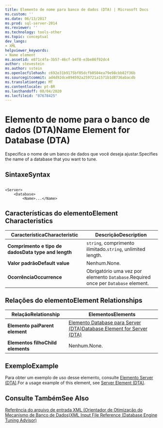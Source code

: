 ```yaml
---
title: Elemento de nome para banco de dados (DTA) | Microsoft Docs
ms.custom: ''
ms.date: 06/13/2017
ms.prod: sql-server-2014
ms.reviewer: ''
ms.technology: tools-other
ms.topic: conceptual
dev_langs:
- XML
helpviewer_keywords:
- Name element
ms.assetid: e871c4fa-3b57-46cf-b4f8-e3be86f92dc4
author: stevestein
ms.author: sstein
ms.openlocfilehash: c692e31b9175bf05dcfb0504ea79e98cbb82f36b
ms.sourcegitcommit: ad4d92dce894592a259721a1571b1d8736abacdb
ms.translationtype: MT
ms.contentlocale: pt-BR
ms.lasthandoff: 08/04/2020
ms.locfileid: "87678425"
---
```

# <a name="name-element-for-database-dta"></a><span data-ttu-id="b0cb2-102">Elemento de nome para o banco de dados (DTA)</span><span class="sxs-lookup"><span data-stu-id="b0cb2-102">Name Element for Database (DTA)</span></span>
  <span data-ttu-id="b0cb2-103">Especifica o nome de um banco de dados que você deseja ajustar.</span><span class="sxs-lookup"><span data-stu-id="b0cb2-103">Specifies the name of a database that you want to tune.</span></span>  
  
## <a name="syntax"></a><span data-ttu-id="b0cb2-104">Sintaxe</span><span class="sxs-lookup"><span data-stu-id="b0cb2-104">Syntax</span></span>  
  
```  
  
<Server>  
    <Database>  
        <Name>...</Name>  
```  
  
## <a name="element-characteristics"></a><span data-ttu-id="b0cb2-105">Características do elemento</span><span class="sxs-lookup"><span data-stu-id="b0cb2-105">Element Characteristics</span></span>  
  
|<span data-ttu-id="b0cb2-106">Característica</span><span class="sxs-lookup"><span data-stu-id="b0cb2-106">Characteristic</span></span>|<span data-ttu-id="b0cb2-107">Descrição</span><span class="sxs-lookup"><span data-stu-id="b0cb2-107">Description</span></span>|  
|--------------------|-----------------|  
|<span data-ttu-id="b0cb2-108">**Comprimento e tipo de dados**</span><span class="sxs-lookup"><span data-stu-id="b0cb2-108">**Data type and length**</span></span>|<span data-ttu-id="b0cb2-109">`string`, comprimento ilimitado.</span><span class="sxs-lookup"><span data-stu-id="b0cb2-109">`string`, unlimited length.</span></span>|  
|<span data-ttu-id="b0cb2-110">**Valor padrão**</span><span class="sxs-lookup"><span data-stu-id="b0cb2-110">**Default value**</span></span>|<span data-ttu-id="b0cb2-111">Nenhum.</span><span class="sxs-lookup"><span data-stu-id="b0cb2-111">None.</span></span>|  
|<span data-ttu-id="b0cb2-112">**Ocorrência**</span><span class="sxs-lookup"><span data-stu-id="b0cb2-112">**Occurrence**</span></span>|<span data-ttu-id="b0cb2-113">Obrigatório uma vez por elemento `Database`.</span><span class="sxs-lookup"><span data-stu-id="b0cb2-113">Required once per `Database` element.</span></span>|  
  
## <a name="element-relationships"></a><span data-ttu-id="b0cb2-114">Relações do elemento</span><span class="sxs-lookup"><span data-stu-id="b0cb2-114">Element Relationships</span></span>  
  
|<span data-ttu-id="b0cb2-115">Relação</span><span class="sxs-lookup"><span data-stu-id="b0cb2-115">Relationship</span></span>|<span data-ttu-id="b0cb2-116">Elementos</span><span class="sxs-lookup"><span data-stu-id="b0cb2-116">Elements</span></span>|  
|------------------|--------------|  
|<span data-ttu-id="b0cb2-117">**Elemento pai**</span><span class="sxs-lookup"><span data-stu-id="b0cb2-117">**Parent element**</span></span>|[<span data-ttu-id="b0cb2-118">Elemento Database para Server &#40;DTA&#41;</span><span class="sxs-lookup"><span data-stu-id="b0cb2-118">Database Element for Server &#40;DTA&#41;</span></span>](database-element-for-server-dta.md)|  
|<span data-ttu-id="b0cb2-119">**Elementos filho**</span><span class="sxs-lookup"><span data-stu-id="b0cb2-119">**Child elements**</span></span>|<span data-ttu-id="b0cb2-120">Nenhum.</span><span class="sxs-lookup"><span data-stu-id="b0cb2-120">None.</span></span>|  
  
## <a name="example"></a><span data-ttu-id="b0cb2-121">Exemplo</span><span class="sxs-lookup"><span data-stu-id="b0cb2-121">Example</span></span>  
 <span data-ttu-id="b0cb2-122">Para obter um exemplo de uso desse elemento, consulte [Elemento Server &#40;DTA&#41;](server-element-dta.md).</span><span class="sxs-lookup"><span data-stu-id="b0cb2-122">For a usage example of this element, see [Server Element &#40;DTA&#41;](server-element-dta.md).</span></span>  
  
## <a name="see-also"></a><span data-ttu-id="b0cb2-123">Consulte Também</span><span class="sxs-lookup"><span data-stu-id="b0cb2-123">See Also</span></span>  
 [<span data-ttu-id="b0cb2-124">Referência do arquivo de entrada XML &#40;Orientador de Otimização do Mecanismo de Banco de Dados&#41;</span><span class="sxs-lookup"><span data-stu-id="b0cb2-124">XML Input File Reference &#40;Database Engine Tuning Advisor&#41;</span></span>](xml-input-file-reference-database-engine-tuning-advisor.md)  
  
  
